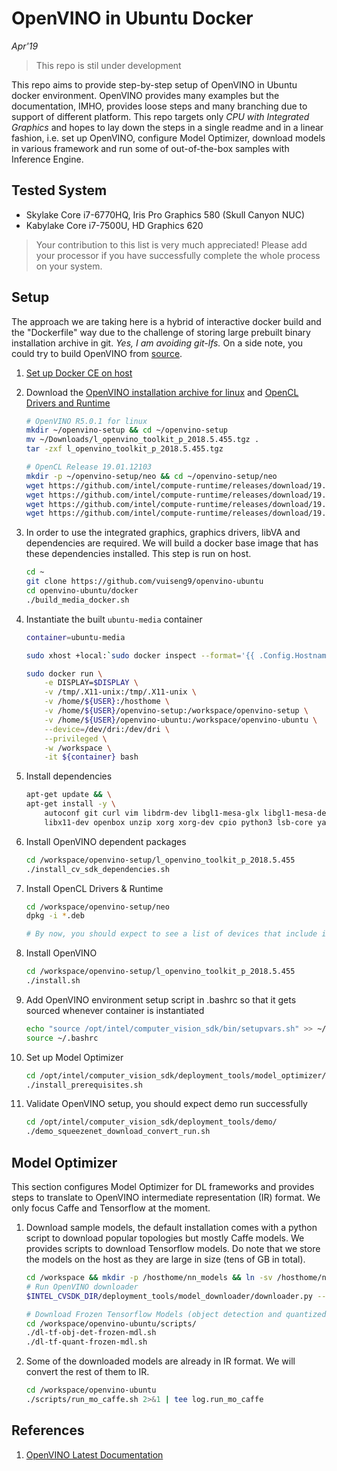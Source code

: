 # OpenVINO in Ubuntu Docker
*Apr'19*

> This repo is stil under development

This repo aims to provide step-by-step setup of OpenVINO in Ubuntu docker environment. OpenVINO provides many examples but the documentation, IMHO, provides loose steps and many branching due to support of different platform. This repo targets only *CPU with Integrated Graphics* and hopes to lay down the steps in a single readme and in a linear fashion, i.e. set up OpenVINO, configure Model Optimizer, download models in various framework and run some of out-of-the-box samples with Inference Engine.

## Tested System
* Skylake Core i7-6770HQ, Iris Pro Graphics 580 (Skull Canyon NUC)
* Kabylake Core i7-7500U, HD Graphics 620
> Your contribution to this list is very much appreciated! Please add your processor if you have successfully complete the whole process on your system.

## Setup
The approach we are taking here is a hybrid of interactive docker build and the "Dockerfile" way due to the challenge of storing large prebuilt binary installation archive in git. *Yes, I am avoiding git-lfs.* On a side note, you could try to build OpenVINO from [source](https://github.com/opencv/dldt).

1. [Set up Docker CE on host](https://docs.docker.com/install/linux/docker-ce/ubuntu/)

2. Download the [OpenVINO installation archive for linux](https://software.intel.com/en-us/openvino-toolkit/choose-download/free-download-linux) and [OpenCL Drivers and Runtime](https://github.com/intel/compute-runtime/releases)
    ```bash
    # OpenVINO R5.0.1 for linux
    mkdir ~/openvino-setup && cd ~/openvino-setup
    mv ~/Downloads/l_openvino_toolkit_p_2018.5.455.tgz .
    tar -zxf l_openvino_toolkit_p_2018.5.455.tgz

    # OpenCL Release 19.01.12103
    mkdir -p ~/openvino-setup/neo && cd ~/openvino-setup/neo
    wget https://github.com/intel/compute-runtime/releases/download/19.01.12103/intel-gmmlib_18.4.0.348_amd64.deb
    wget https://github.com/intel/compute-runtime/releases/download/19.01.12103/intel-igc-core_18.50.1270_amd64.deb
    wget https://github.com/intel/compute-runtime/releases/download/19.01.12103/intel-igc-opencl_18.50.1270_amd64.deb
    wget https://github.com/intel/compute-runtime/releases/download/19.01.12103/intel-opencl_19.01.12103_amd64.deb
    ```
3. In order to use the integrated graphics, graphics drivers, libVA and dependencies are required. We will build a docker base image that has these dependencies installed. This step is run on host.
    ```bash
    cd ~
    git clone https://github.com/vuiseng9/openvino-ubuntu
    cd openvino-ubuntu/docker
    ./build_media_docker.sh
    ```
4. Instantiate the built ```ubuntu-media``` container
    ```bash
    container=ubuntu-media

    sudo xhost +local:`sudo docker inspect --format='{{ .Config.Hostname }}' $container`

    sudo docker run \
        -e DISPLAY=$DISPLAY \
        -v /tmp/.X11-unix:/tmp/.X11-unix \
        -v /home/${USER}:/hosthome \
        -v /home/${USER}/openvino-setup:/workspace/openvino-setup \
        -v /home/${USER}/openvino-ubuntu:/workspace/openvino-ubuntu \
        --device=/dev/dri:/dev/dri \
        --privileged \
        -w /workspace \
        -it ${container} bash
    ```
5. Install dependencies
    ```bash
    apt-get update && \
    apt-get install -y \
        autoconf git curl vim libdrm-dev libgl1-mesa-glx libgl1-mesa-dev sudo pciutils \
        libx11-dev openbox unzip xorg xorg-dev cpio python3 lsb-core yasm clinfo eog
    ```
6. Install OpenVINO dependent packages
    ```bash
    cd /workspace/openvino-setup/l_openvino_toolkit_p_2018.5.455
    ./install_cv_sdk_dependencies.sh
    ```
7. Install OpenCL Drivers & Runtime
    ```bash
    cd /workspace/openvino-setup/neo
    dpkg -i *.deb

    # By now, you should expect to see a list of devices that include iGPU by running "clinfo"
    ```
8. Install OpenVINO
    ```bash
    cd /workspace/openvino-setup/l_openvino_toolkit_p_2018.5.455
    ./install.sh
    ```
9. Add OpenVINO environment setup script in .bashrc so that it gets sourced whenever container is instantiated
    ```bash
    echo "source /opt/intel/computer_vision_sdk/bin/setupvars.sh" >> ~/.bashrc
    source ~/.bashrc
    ```
10. Set up Model Optimizer
    ```bash
    cd /opt/intel/computer_vision_sdk/deployment_tools/model_optimizer/install_prerequisites
    ./install_prerequisites.sh
    ```
11. Validate OpenVINO setup, you should expect demo run successfully
    ```bash
    cd /opt/intel/computer_vision_sdk/deployment_tools/demo/
    ./demo_squeezenet_download_convert_run.sh
    ```

## Model Optimizer
This section configures Model Optimizer for DL frameworks and provides steps to translate to OpenVINO intermediate representation (IR) format. We only focus Caffe and Tensorflow at the moment.

1. Download sample models, the default installation comes with a python script to download popular topologies but mostly Caffe models. We provides scripts to download Tensorflow models. Do note that we store the models on the host as they are large in size (tens of GB in total).
   ```bash
   cd /workspace && mkdir -p /hosthome/nn_models && ln -sv /hosthome/nn_models .
   # Run OpenVINO downloader
   $INTEL_CVSDK_DIR/deployment_tools/model_downloader/downloader.py --all -o /hosthome/nn_models

   # Download Frozen Tensorflow Models (object detection and quantized)
   cd /workspace/openvino-ubuntu/scripts/
   ./dl-tf-obj-det-frozen-mdl.sh
   ./dl-tf-quant-frozen-mdl.sh
   ```
2. Some of the downloaded models are already in IR format. We will convert the rest of them to IR. 
   ```bash
   cd /workspace/openvino-ubuntu
   ./scripts/run_mo_caffe.sh 2>&1 | tee log.run_mo_caffe
   ```
## References
1. [OpenVINO Latest Documentation](https://docs.openvinotoolkit.org/)
